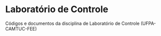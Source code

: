 # Laboratório de Controle
Códigos e documentos da disciplina de Laboratório de Controle (UFPA-CAMTUC-FEE)

